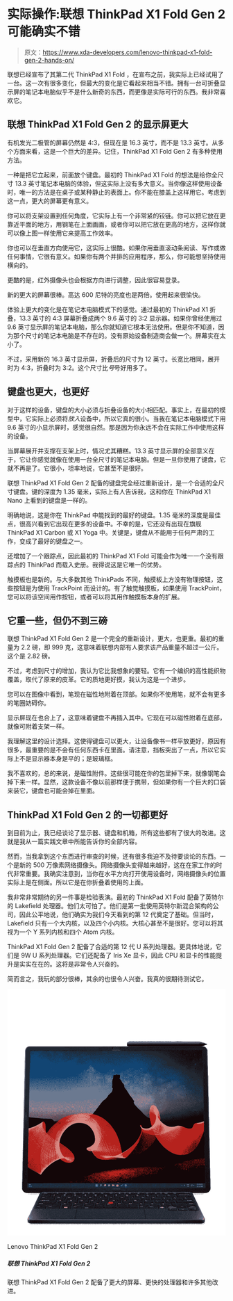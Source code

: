 # 实际操作:联想 ThinkPad X1 Fold Gen 2 可能确实不错

> 原文：<https://www.xda-developers.com/lenovo-thinkpad-x1-fold-gen-2-hands-on/>

联想已经宣布了其第二代 ThinkPad X1 Fold ，在宣布之前，我实际上已经试用了一台。这一次有很多变化，但最大的变化是它看起来相当不错。拥有一台可折叠显示屏的笔记本电脑似乎不是什么新奇的东西，而更像是实际可行的东西。我非常喜欢它。

## 联想 ThinkPad X1 Fold Gen 2 的显示屏更大

有机发光二极管的屏幕仍然是 4:3，但现在是 16.3 英寸，而不是 13.3 英寸。从多个方面来看，这是一个巨大的差异。记住，ThinkPad X1 Fold Gen 2 有多种使用方法。

一种是把它立起来，前面放个键盘。最初的 ThinkPad X1 Fold 的想法是给你全尺寸 13.3 英寸笔记本电脑的体验，但这实际上没有多大意义。当你像这样使用设备时，唯一的方法是在桌子或某种静止的表面上。你不能在膝盖上这样用它。考虑到这一点，更大的屏幕更有意义。

你可以将支架设置到任何角度，它实际上有一个非常紧的铰链。你可以把它放在更靠近平面的地方，用钢笔在上面画画，或者你可以把它放在更高的地方，这样你就可以像上图一样使用它来提高工作效率。

你也可以在垂直方向使用它，这实际上很酷。如果你用垂直滚动条阅读、写作或做任何事情，它很有意义。如果你有两个并排的应用程序，那么，你可能想坚持使用横向的。

更酷的是，红外摄像头也会根据方向进行调整，因此很容易登录。

新的更大的屏幕很棒。高达 600 尼特的亮度也是两倍。使用起来很愉快。

体验上更大的变化是在笔记本电脑模式下的感觉。通过最初的 ThinkPad X1 折叠，13.3 英寸的 4:3 屏幕折叠成两个 9.6 英寸的 3:2 显示器。如果你曾经使用过 9.6 英寸显示屏的笔记本电脑，那么你就知道它根本无法使用。但是你不知道，因为那个尺寸的笔记本电脑是不存在的。没有原始设备制造商会做一个。屏幕实在太小了。

不过，采用新的 16.3 英寸显示屏，折叠后的尺寸为 12 英寸。长宽比相同，展开时为 4:3，折叠时为 3:2。这个尺寸比*号*号好用多了。

## 键盘也更大，也更好

对于这样的设备，键盘的大小必须与折叠设备的大小相匹配。事实上，在最初的模型中，它实际上必须将*放入*设备中，所以它真的很小。当我在笔记本电脑模式下用 9.6 英寸的小显示屏时，感觉很自然。那是因为你永远不会在实际工作中使用这样的设备。

当屏幕展开并支撑在支架上时，情况尤其糟糕。13.3 英寸显示屏的全部意义在于，它让你感觉就像在使用一台全尺寸的笔记本电脑。但是一旦你使用了键盘，它就不再是了。它很小，坦率地说，它甚至不是很好。

联想 ThinkPad X1 Fold Gen 2 配备的键盘完全经过重新设计，是一个合适的全尺寸键盘。键的深度为 1.35 毫米，实际上有人告诉我，这和你在 ThinkPad X1 Nano 上看到的键盘是一样的。

明确地说，这是你在 ThinkPad 中能找到的最好的键盘。1.35 毫米的深度是最佳点，很高兴看到它出现在更多的设备中。不幸的是，它还没有出现在旗舰 ThinkPad X1 Carbon 或 X1 Yoga 中。关键是，键盘从不能用于任何严肃的工作，变成了最好的键盘之一。

还增加了一个跟踪点，因此最初的 ThinkPad X1 Fold 可能会作为唯一一个没有跟踪点的 ThinkPad 而载入史册。我得说这是它唯一的优势。

触摸板也是新的。与大多数其他 ThinkPads 不同，触摸板上方没有物理按钮，这些按钮是为使用 TrackPoint 而设计的。有了触觉触摸板，如果使用 TrackPoint，您可以将该空间用作按钮，或者可以将其用作触摸板本身的扩展。

## 它重一些，但仍不到三磅

联想 ThinkPad X1 Fold Gen 2 是一个完全的重新设计，更大，也更重。最初的重量为 2.2 磅，即 999 克，这意味着联想内部有人要求该产品重量不超过一公斤。这个是 2.82 磅。

不过，考虑到尺寸的增加，我认为它比我想象的要轻。它有一个编织的高性能织物覆盖，取代了原来的皮革。它的质地更好摸，我认为这是一个进步。

您可以在图像中看到，笔现在磁性地附着在顶部。如果你不使用笔，就不会有更多的笔圈妨碍你。

显示屏现在也合上了，这意味着键盘不再插入其中。它现在可以磁性附着在底部，就像可附着支架一样。

我理解这里的设计选择。这使得键盘可以更大，让设备像书一样平放更好，原因有很多，最重要的是不会有任何东西卡在里面。请注意，挡板突出了一点，所以它实际上不是显示器本身是平的；是玻璃框。

我不喜欢的，总的来说，是磁性附件。这些很可能在你的包里掉下来，就像钢笔会掉下来一样。显然，这款设备不像以前那样便于携带，但如果你有一个巨大的口袋来装它，键盘也可能会掉在里面。

## ThinkPad X1 Fold Gen 2 的一切都更好

到目前为止，我已经谈论了显示器、键盘和机箱，所有这些都有了很大的改进。这就是我从一篇实践文章中所能告诉你的全部内容。

然而，当我拿到这个东西进行审查的时候，还有很多我迫不及待要谈论的东西。一个是新的 500 万像素网络摄像头。网络摄像头变得越来越好，这在在家工作的时代非常重要。我确实注意到，当你在水平方向打开使用设备时，网络摄像头的位置实际上是在侧面。所以它是在你折叠着使用的上面。

我非常非常期待的另一件事是检验表演。最初的 ThinkPad X1 Fold 配备了英特尔的 Lakefield 处理器。他们太可怕了。他们是第一批使用英特尔新混合架构的公司，因此公平地说，他们确实为我们今天看到的第 12 代奠定了基础。但当时，Lakefield 只有一个大内核，以及四个小内核。大核心甚至不是很好。您可以将其视为一个 Y 系列内核和四个 Atom 内核。

ThinkPad X1 Fold Gen 2 配备了合适的第 12 代 U 系列处理器。更具体地说，它们是 9W U 系列处理器。它们还配备了 Iris Xe 显卡，因此 CPU 和显卡的性能提升是实实在在的。这将是非常令人兴奋的。

简而言之，我玩的部分很棒，其余的也很令人兴奋。我真的很期待测试它。

 <picture>![The Lenovo ThinkPad X1 Fold Gen 2 comes with a bigger screen, faster processors, and many other improvements.](img/1838e16510149414f16b0d18f3b4b10a.png)</picture> 

Lenovo ThinkPad X1 Fold Gen 2

##### 联想 ThinkPad X1 Fold Gen 2

联想 ThinkPad X1 Fold Gen 2 配备了更大的屏幕、更快的处理器和许多其他改进。